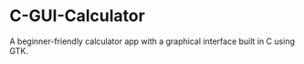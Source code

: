 # C-GUI-Calculator
A beginner-friendly calculator app with a graphical interface built in C using GTK.
